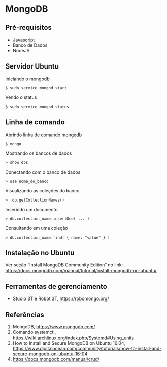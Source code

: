 # MongoDB

## Pré-requisitos
* Javascript
* Banco de Dados 
* NodeJS 

## Servidor Ubuntu
Iniciando o mongodb
```
$ sudo service mongod start
```
Vendo o status 
```
$ sudo service mongod status
```
## Linha de comando 
Abrindo linha de comando mongodb 
```
$ mongo 
```

Mostrando os bancos de dados
```
> show dbs  
```

Conectando com o banco de dados
```
> use nome_do_banco  
```

Visualizando as coleções do banco 
```
>  db.getCollectionNames() 
```

Inserindo um documento 
```
> db.collection_name.insertOne( ... ) 
```

Consultando em uma coleção 
```
> db.collection_name.find( { name: "value" } )
```

## Instalação no Ubuntu 

Ver seção “Install MongoDB Community Edition” no link: 
https://docs.mongodb.com/manual/tutorial/install-mongodb-on-ubuntu/ 

## Ferramentas de gerenciamento 
* Studio 3T e Robot 3T, https://robomongo.org/  

## Referências 
1. MongoDB, https://www.mongodb.com/
1. Comando systemctl, https://wiki.archlinux.org/index.php/Systemd#Using_units 
1. How to Install and Secure MongoDB on Ubuntu 16.04, https://www.digitalocean.com/community/tutorials/how-to-install-and-secure-mongodb-on-ubuntu-16-04
1. https://docs.mongodb.com/manual/crud/ 
